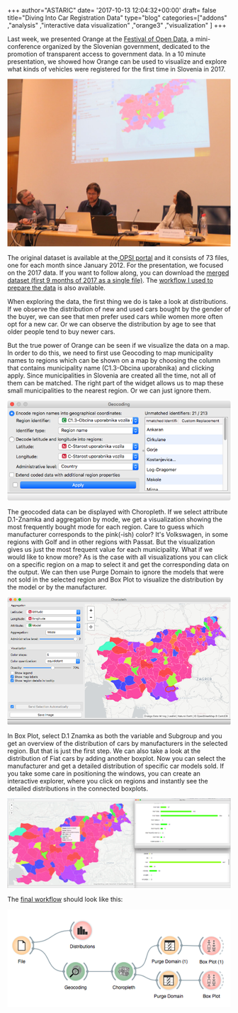 +++
author="ASTARIC"
date= '2017-10-13 12:04:32+00:00'
draft= false
title="Diving Into Car Registration Data"
type="blog"
categories=["addons" ,"analysis" ,"interactive data visualization" ,"orange3" ,"visualization"  ]
+++

Last week, we presented Orange at the [Festival of Open Data](https://podatki.gov.si/content/festival-odprtih-podatkov-2017), a mini-conference organized by the Slovenian government, dedicated to the promotion of transparent access to government data. In a 10 minute presentation, we showed how Orange can be used to visualize and explore what kinds of vehicles were registered for the first time in Slovenia in 2017.

![](/images/2017/10/IMG_3530.jpg)


The original dataset is available at the[ OPSI portal](https://podatki.gov.si/dataset/prvic-registrirana-vozila-po-mesecih) and it consists of 73 files, one for each month since January 2012. For the presentation, we focused on the 2017 data. If you want to follow along, you can download the [merged dataset (first 9 months of 2017 as a single file)](https://www.dropbox.com/s/rb4gx2856f34i47/OsebnaVozila.tab?dl=0). The [workflow I used to prepare the data](https://www.dropbox.com/s/i0sckc7e8kll4g8/Priprava%20podatkov.ows?dl=0) is also available.

When exploring the data, the first thing we do is take a look at distributions. If we observe the distribution of new and used cars bought by the gender of the buyer, we can see that men prefer used cars while women more often opt for a new car. Or we can observe the distribution by age to see that older people tend to buy newer cars.

But the true power of Orange can be seen if we visualize the data on a map. In order to do this, we need to first use Geocoding to map municipality names to regions which can be shown on a map by choosing the column that contains municipality name (C1.3-Obcina uporabnika) and clicking apply. Since municipalities in Slovenia are created all the time, not all of them can be matched. The right part of the widget allows us to map these small municipalities to the nearest region. Or we can just ignore them.

![](/images/2017/10/Screen-Shot-2017-10-10-at-12.45.32-1.png)


The geocoded data can be displayed with Choropleth. If we select attribute D.1-Znamka and aggregation by mode, we get a visualization showing the most frequently bought mode for each region. Care to guess which manufacturer corresponds to the pink(-ish) color? It's Volkswagen, in some regions with Golf and in other regions with Passat. But the visualization gives us just the most frequent value for each municipality. What if we would like to know more? As is the case with all visualizations you can click on a specific region on a map to select it and get the corresponding data on the output. We can then use Purge Domain to ignore the models that were not sold in the selected region and Box Plot to visualize the distribution by the model or by the manufacturer.

![](/images/2017/10/Screen-Shot-2017-10-10-at-12.59.55.png)


In Box Plot, select D.1 Znamka as both the variable and Subgroup and you get an overview of the distribution of cars by manufacturers in the selected region. But that is just the first step. We can also take a look at the distribution of Fiat cars by adding another boxplot. Now you can select the manufacturer and get a detailed distribution of specific car models sold. If you take some care in positioning the windows, you can create an interactive explorer, where you click on regions and instantly see the detailed distributions in the connected boxplots.

![](/images/2017/10/Screen-Shot-2017-10-10-at-13.03.26.png)


The [final workflow](https://www.dropbox.com/s/p00wpnbmygajgoc/cars.ows?dl=0) should look like this:

![](/images/2017/10/Screen-Shot-2017-10-10-at-13.04.47.png)



